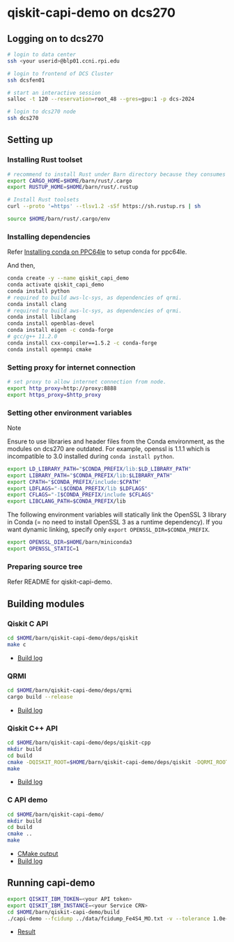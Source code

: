 # qiskit-capi-demo on dcs270


## Logging on to dcs270 

```bash
# login to data center
ssh <your userid>@blp01.ccni.rpi.edu

# login to frontend of DCS Cluster
ssh dcsfen01

# start an interactive session
salloc -t 120 --reservation=root_48 --gres=gpu:1 -p dcs-2024

# login to dcs270 node
ssh dcs270
```

## Setting up

### Installing Rust toolset

```bash
# recommend to install Rust under Barn directory because they consumes large size of filesystem.
export CARGO_HOME=$HOME/barn/rust/.cargo
export RUSTUP_HOME=$HOME/barn/rust/.rustup

# Install Rust toolsets
curl --proto '=https' --tlsv1.2 -sSf https://sh.rustup.rs | sh

source $HOME/barn/rust/.cargo/env
```

### Installing dependencies

Refer [Installing conda on PPC64le](https://docs.cci.rpi.edu/software/Conda/#installing-conda-on-ppc64le) to setup conda for ppc64le.

And then,

```bash
conda create -y --name qiskit_capi_demo
conda activate qiskit_capi_demo
conda install python
# required to build aws-lc-sys, as dependencies of qrmi.
conda install clang
# required to build aws-lc-sys, as dependencies of qrmi.
conda install libclang
conda install openblas-devel
conda install eigen -c conda-forge
# gcc/g++ 11.2.0
conda install cxx-compiler==1.5.2 -c conda-forge
conda install openmpi cmake
```

### Setting proxy for internet connection

```bash
# set proxy to allow internet connection from node.
export http_proxy=http://proxy:8888
export https_proxy=$http_proxy
```

### Setting other environment variables

> [!NOTE]
> Ensure to use libraries and header files from the Conda environment, as the modules on dcs270 are outdated. For example, openssl is 1.1.1 which is incompatible to 3.0 installed during `conda install python`.

```bash
export LD_LIBRARY_PATH="$CONDA_PREFIX/lib:$LD_LIBRARY_PATH"
export LIBRARY_PATH="$CONDA_PREFIX/lib:$LIBRARY_PATH"
export CPATH="$CONDA_PREFIX/include:$CPATH"
export LDFLAGS="-L$CONDA_PREFIX/lib $LDFLAGS"
export CFLAGS="-I$CONDA_PREFIX/include $CFLAGS"
export LIBCLANG_PATH=$CONDA_PREFIX/lib
```

The following environment variables will statically link the OpenSSL 3 library in Conda (= no need to install OpenSSL 3 as a runtime dependency). If you want dynamic linking, specify only `export OPENSSL_DIR=$CONDA_PREFIX`. 

```bash
export OPENSSL_DIR=$HOME/barn/miniconda3
export OPENSSL_STATIC=1
```

### Preparing source tree

Refer README for qiskit-capi-demo.

## Building modules

### Qiskit C API

```bash
cd $HOME/barn/qiskit-capi-demo/deps/qiskit
make c
```

* [Build log](./qiskit-c-api-build.txt)

### QRMI

```bash
cd $HOME/barn/qiskit-capi-demo/deps/qrmi
cargo build --release
```

* [Build log](./qrmi-build.txt)


### Qiskit C++ API

```bash
cd $HOME/barn/qiskit-capi-demo/deps/qiskit-cpp
mkdir build
cd build
cmake -DQISKIT_ROOT=$HOME/barn/qiskit-capi-demo/deps/qiskit -DQRMI_ROOT=$HOME/barn/qiskit-capi-demo/deps/qrmi ..
make
```

* [Build log](./qiskit-cpp-build.txt)

### C API demo

```bash
cd $HOME/barn/qiskit-capi-demo/
mkdir build
cd build
cmake ..
make
```

* [CMake output](./cmake_out.txt)
* [Build log](./make_out.txt)


## Running capi-demo

```bash
export QISKIT_IBM_TOKEN=<your API token>
export QISKIT_IBM_INSTANCE=<your Service CRN>
cd $HOME/barn/qiskit-capi-demo/build
./capi-demo --fcidump ../data/fcidump_Fe4S4_MO.txt -v --tolerance 1.0e-3 --max_time 600 --recovery 1 --number_of_samples 1000 --backend_name ibm_fez
```

* [Result](./capi-demo-result.txt)
